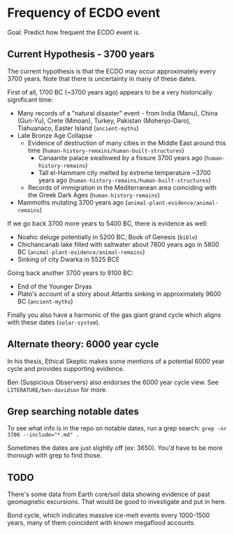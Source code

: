 # Frequency of ECDO event

Goal: Predict how frequent the ECDO event is.

## Current Hypothesis - 3700 years

The current hypothesis is that the ECDO may occur approximately every 3700 years. Note that there is uncertainty in many of these dates.

First of all, 1700 BC (~3700 years ago) appears to be a very historically significant time:
- Many records of a "natural disaster" event - from India (Manu), China (Gun-Yu), Crete (Minoan), Turkey, Pakistan (Mohenjo-Daro), Tiahuanaco, Easter Island (`ancient-myths`)
- Late Bronze Age Collapse
	- Evidence of destruction of many cities in the Middle East around this time (`human-history-remains/human-built-structures`)
		- Canaanite palace swallowed by a fissure 3700 years ago (`human-history-remains`)
		- Tall el-Hammam city melted by extreme temperature ~3700 years ago (`human-history-remains/human-built-structures`)
	- Records of immigration in the Mediterranean area coinciding with the Greek Dark Ages (`human-history-remains`)
- Mammoths mutating 3700 years ago (`animal-plant-evidence/animal-remains`)

If we go back 3700 more years to 5400 BC, there is evidence as well:
- Noahic deluge potentially in 5200 BC, Book of Genesis (`bible`)
- Chichancanab lake filled with saltwater about 7800 years ago in 5800 BC (`animal-plant-evidence/animal-remains`)
- Sinking of city Dwarka in 5525 BCE

Going back another 3700 years to 9100 BC:
- End of the Younger Dryas
- Plato's account of a story about Atlantis sinking in approximately 9600 BC (`ancient-myths`)

Finally you also have a harmonic of the gas giant grand cycle which aligns with these dates (`solar-system`).

## Alternate theory: 6000 year cycle

In his thesis, Ethical Skeptic makes some mentions of a potential 6000 year cycle and provides supporting evidence.

Ben (Suspicious Observers) also endorses the 6000 year cycle view. See `LITERATURE/ben-davidson` for more.

## Grep searching notable dates

To see what info is in the repo on notable dates, run a grep search: `grep -nr 3700 --include="*.md" .`

Sometimes the dates are just slightly off (ex: 3650). You'd have to be more thorough with grep to find those.

## TODO

There's some data from Earth core/soil data showing evidence of past geomagnetic excursions. That would be good to investigate and put in here.

Bond cycle, which indicates massive ice-melt events every 1000-1500 years, many of them coincident with known megaflood accounts.
